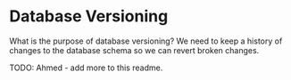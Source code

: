 # Database Versioning

What is the purpose of database versioning? We need to keep a history of changes to the database schema so we can revert broken changes.

TODO: Ahmed - add more to this readme.
